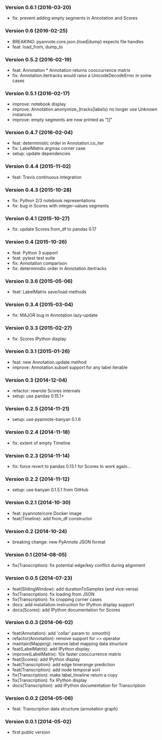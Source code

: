 ### Version 0.6.1 (2016-03-20)

  - fix: prevent adding empty segments in Annotation and Scores

### Version 0.6 (2016-02-25)

  - BREAKING: pyannote.core.json.{load|dump} expects file handles
  - feat: load_from, dump_to

### Version 0.5.2 (2016-02-19)

  - feat: Annotation * Annotation returns cooccurrence matrix
  - fix: Annotation.itertracks would raise a UnicodeDecodeError in some cases

### Version 0.5.1 (2016-02-17)

  - improve: notebook display
  - improve: Annotation.anonymize_{tracks|labels} no longer use Unknown instances
  - improve: empty segments are now printed as "[]"

### Version 0.4.7 (2016-02-04)

  - feat: deterministic order in Annotation.co_iter
  - fix: LabelMatrix.argmax corner case
  - setup: update dependencies

### Version 0.4.4 (2015-11-02)

  - feat: Travis continuous integration

### Version 0.4.3 (2015-10-28)

  - fix: Python 2/3 notebook representations
  - fix: bug in Scores with integer-values segments

### Version 0.4.1 (2015-10-27)

  - fix: update Scores.from_df to pandas 0.17

### Version 0.4 (2015-10-26)

  - feat: Python 3 support
  - feat: pytest test suite
  - fix: Annotation comparison
  - fix: deterministic order in Annotation.itertracks

### Version 0.3.6 (2015-05-06)

  - feat: LabelMatrix save/load methods

### Version 0.3.4 (2015-03-04)

  - fix: MAJOR bug in Annotation lazy-update

### Version 0.3.3 (2015-02-27)

  - fix: Scores IPython display

### Version 0.3.1 (2015-01-26)

  - feat: new Annotation.update method
  - improve: Annotation.subset support for any label iterable

### Version 0.3 (2014-12-04)

  - refactor: rewrote Scores internals
  - setup: use pandas 0.15.1+

### Version 0.2.5 (2014-11-21)

  - setup: use pyannote-banyan 0.1.6

### Version 0.2.4 (2014-11-18)

  - fix: extent of empty Timeline

### Version 0.2.3 (2014-11-14)

  - fix: force revert to pandas 0.13.1 for Scores to work again...

### Version 0.2.2 (2014-11-12)

  - setup: use banyan 0.1.5.1 from GitHub

### Version 0.2.1 (2014-10-30)

  - feat: pyannote/core Docker image
  - feat(Timeline): add from_df constructor

### Version 0.2 (2014-10-24)

  - breaking change: new PyAnnote JSON format

### Version 0.1 (2014-08-05)

  - fix(Transcription): fix potential edge/key conflict during alignment

### Version 0.0.5 (2014-07-23)

  - feat(SlidingWindow): add durationToSamples (and vice-versa)
  - fix(Transcription): fix loading from JSON
  - fix(Transcription): fix cropping corner cases
  - docs: add installation instruction for IPython display support
  - docs(Scores): add IPython documentation for Scores

### Version 0.0.3 (2014-06-02)

  - feat(Annotation): add 'collar' param to .smooth()
  - refactor(Annotation): remove support for >> operator
  - maintain(Mapping): remove label mapping data structure
  - feat(LabelMatrix): add IPython display
  - improve(LabelMatrix): 10x faster cooccurrence matrix
  - feat(Scores): add IPython display
  - feat(Transcription): add edge timerange prediction
  - feat(Transcription): add node temporal sort
  - fix(Transcription): make label_timeline return a copy
  - fix(Transcription): fix IPython display
  - docs(Transcription): add IPython documentation for Transcription

### Version 0.0.2 (2014-05-06)

  - feat: Transcription data structure (annotation graph)

### Version 0.0.1 (2014-05-02)

  - first public version
